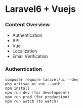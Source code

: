 # Laravel6 + Vuejs

### Content Overview

- Authentication
- API
- Vue
- Localization
- Email Verification


### Authentication

```
composer require laravel/ui --dev
php artisan ui vue --auth
npm install
npm run dev (for development)
npm run prod (for production)
npm run watch (to watch)
```
